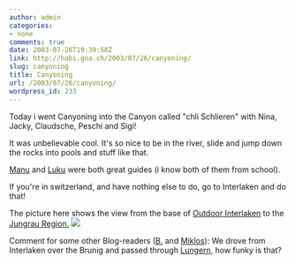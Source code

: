 ```yaml
---
author: admin
categories:
- none
comments: true
date: 2003-07-26T19:39:58Z
link: http://habi.gna.ch/2003/07/26/canyoning/
slug: canyoning
title: Canyoning
url: /2003/07/26/canyoning/
wordpress_id: 233
---
```


Today i went Canyoning into the Canyon called "chli Schlieren" with Nina, Jacky, Claudsche, Peschi and Sigi!  

It was unbelievable cool. It's so nice to be in the river, slide and jump down the rocks into pools and stuff like that.



[Manu](http://www.outdoor-interlaken.ch/outDoor/index.asp?categoryId=36&activityId=75&activityDetailId=133&openMenu=0&region=) and [Luku](http://www.outdoor-interlaken.ch/outDoor/index.asp?categoryId=36&activityId=75&activityDetailId=135&openMenu=0&region=) were both great guides (i know both of them from school).  


If you're in switzerland, and have nothing else to do, go to Interlaken and do that!



The picture here shows the view from the base of [Outdoor Interlaken](http://www.outdoor-interlaken.ch/) to the [Jungrau Region.](http://www.jungfrau.ch/)
[![](http://habi.gna.ch/blog/images/Picture(2)-tm.jpg)](http://habi.gna.ch/blog/images/Picture(2).jpg)



Comment for some other Blog-readers ([B.](http://www.bernhardseefeld.ch/) and [Miklos](http://www.kozary.com/mt/)): We drove from Interlaken over the Brunig and passed through [Lungern](http://www.panoramawelt.ch/popkamera.htm), how funky is that?
